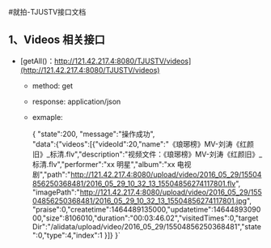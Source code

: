 #就拍-TJUSTV接口文档

## 1、Videos 相关接口
* [getAll()：http://121.42.217.4:8080/TJUSTV/videos](http://121.42.217.4:8080/TJUSTV/videos)
    *  method: get
    *  response: application/json
    *  exmaple:

		 { "state":200, 
		"message":"操作成功",																					
		"data":{"videos":[{"videoId":20,"name":"《琅琊榜》MV-刘涛《红颜旧》_标清.flv","description":"视频文件：《琅琊榜》MV-刘涛《红颜旧》_标清.flv","performer":"xx 明星","album":"xx 电视剧","path":"http://121.42.217.4:8080/upload/video/2016_05_29/15504856250368481/2016_05_29_10_32_13_15504856274117801.flv",
		"imagePath":"http://121.42.217.4:8080/upload/video/2016_05_29/15504856250368481/2016_05_29_10_32_13_15504856274117801.jpg",
	"praise":0,"createtime":1464489135000,"updatetime":1464489309000,"size":8106010,"duration":"00:03:46.02","visitedTimes":0,"targetDir":"/alidata/upload/video/2016_05_29/15504856250368481","state":0,"type":4,"index":1
	}]}
	}`